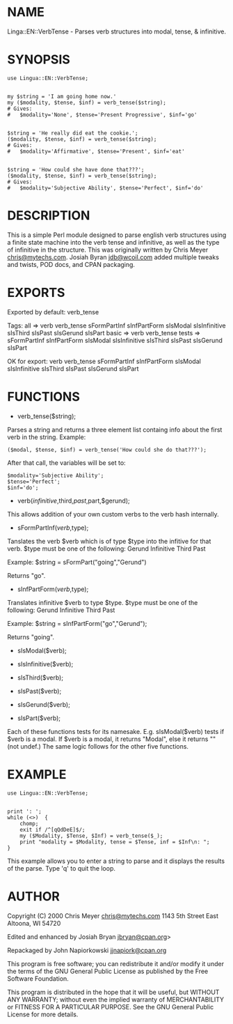 # NAME


Linga::EN::VerbTense - Parses verb structures into modal, tense, & infinitive.


# SYNOPSIS


	use Lingua::EN::VerbTense;
	

	my $string = 'I am going home now.'
	my ($modality, $tense, $inf) = verb_tense($string);
	# Gives: 
	#   $modality='None', $tense='Present Progressive', $inf='go'
	

	$string = 'He really did eat the cookie.';
	($modality, $tense, $inf) = verb_tense($string);
	# Gives:
	#   $modality='Affirmative', $tense='Present', $inf='eat'
	

	$string = 'How could she have done that???';
	($modality, $tense, $inf) = verb_tense($string);
	# Gives:
	#   $modality='Subjective Ability', $tense='Perfect', $inf='do'


# DESCRIPTION	


This is a simple Perl module designed to parse english verb structures
using a finite state machine into the verb tense and infinitive, as well
as the type of infinitive in the structure. This was originally written
by Chris Meyer <chris@mytechs.com>. Josiah Byran <jdb@wcoil.com> added
multiple tweaks and twists, POD docs, and CPAN packaging.


# EXPORTS


Exported by default:
	verb\_tense


Tags:
	all =>
		verb 
		verb\_tense 
		sFormPartInf 
		sInfPartForm 
		sIsModal 
		sIsInfinitive 
		sIsThird 
		sIsPast 
		sIsGerund 
		sIsPart
	basic => 
		verb 
		verb\_tense
	tests =>
		sFormPartInf 
		sInfPartForm 
		sIsModal 
		sIsInfinitive 
		sIsThird 
		sIsPast 
		sIsGerund 
		sIsPart


OK for export:
	verb 
	verb\_tense 
	sFormPartInf 
	sInfPartForm 
	sIsModal 
	sIsInfinitive 
	sIsThird 
	sIsPast 
	sIsGerund 
	sIsPart		


# FUNCTIONS


- verb\_tense($string);


Parses a string and returns a three element list containg info about the first verb 
in the string. Example:


	($modal, $tense, $inf) = verb_tense('How could she do that???');


After that call, the variables will be set to:


	$modality='Subjective Ability';
	$tense='Perfect';
	$inf='do';




- verb($infinitive,$third,$past,$part,$gerund);


This allows addition of your own custom verbs to the verb hash internally. 


- sFormPartInf($verb,$type);


Tanslates the verb $verb which is of type $type into the infitive for that
verb. $type must be one of the following:
	Gerund
	Infinitive
	Third
	Past


Example:
	$string = sFormPart("going","Gerund") 


Returns "go".


- sInfPartForm($verb,$type);


Translates infinitive $verb to type $type. $type must be one of the 
following:
	Gerund
	Infinitive
	Third
	Past


Example:
	$string = sInfPartForm("go","Gerund");


Returns "going".


- sIsModal($verb);

- sIsInfinitive($verb);

- sIsThird($verb);

- sIsPast($verb);

- sIsGerund($verb); 

- sIsPart($verb);


Each of these functions tests for its namesake. E.g. sIsModal($verb) tests if $verb
is a modal. If $verb is a modal, it returns "Modal", else it returns "" (not undef.) 
The same logic follows for the other five functions.


# EXAMPLE


    use Lingua::EN::VerbTense;
	

	print ': ';
	while (<>)	{
		chomp;
		exit if /^[qQdDeE]$/;
        my ($Modality, $Tense, $Inf) = verb_tense($_);
		print "modality = $Modality, tense = $Tense, inf = $Inf\n: ";
	}


This example allows you to enter a string to parse and it displays
the results of the parse. Type 'q' to quit the loop.


# AUTHOR


Copyright (C) 2000 Chris Meyer
chris@mytechs.com
1143 5th Street East
Altoona, WI 54720


Edited and enhanced by Josiah Bryan jbryan@cpan.org>


Repackaged by John Napiorkowski jjnapiork@cpan.org


This program is free software; you can redistribute it and/or
modify it under the terms of the GNU General Public License
as published by the Free Software Foundation.


This program is distributed in the hope that it will be useful,
but WITHOUT ANY WARRANTY; without even the implied warranty of
MERCHANTABILITY or FITNESS FOR A PARTICULAR PURPOSE.  See the
GNU General Public License for more details.

